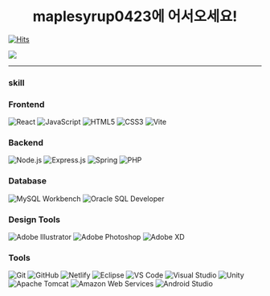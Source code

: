 <h1 align="center">maplesyrup0423에 어서오세요!</h1>

[![Hits](https://hits.seeyoufarm.com/api/count/incr/badge.svg?url=https%3A%2F%2Fgithub.com%2Fmaplesyrup0423&count_bg=%23000000&title_bg=%23000000&icon=github.svg&icon_color=%23FFFFFF&title=GitHub&edge_flat=false)](https://hits.seeyoufarm.com)

<img src="https://github-readme-stats.vercel.app/api?username=maplesyrup0423&show_icons=true&theme=github_dark&count_private=true&hide=stars,issues,contribs">

<!--
**일반 언어 사용량 통계**  

[![Top Langs](https://github-readme-stats.vercel.app/api/top-langs/?username=maplesyrup0423&layout=compact)](https://github.com/anuraghazra/github-readme-stats)

**C# 제외 언어 사용량 통계**  

[![Top Langs](https://github-readme-stats.vercel.app/api/top-langs/?username=maplesyrup0423&hide=c%23&layout=compact)](https://github.com/anuraghazra/github-readme-stats)


**WakaTime 주간 통계** 

[![Harlok's WakaTime stats](https://github-readme-stats.vercel.app/api/wakatime?username=maplesyrup0423)](https://github.com/anuraghazra/github-readme-stats)
-->
<hr/>
<h3>skill</h3>
<p align="center">
  <h3>Frontend</h3>
  <p>
    <img src="https://img.shields.io/badge/React-61DAFB?style=for-the-badge&logo=React&logoColor=white" alt="React" />
    <img src="https://img.shields.io/badge/JavaScript-F7DF1E?style=for-the-badge&logo=JavaScript&logoColor=black" alt="JavaScript" />
    <img src="https://img.shields.io/badge/HTML-E34F26?style=for-the-badge&logo=HTML5&logoColor=white" alt="HTML5" />
    <img src="https://img.shields.io/badge/CSS-1572B6?style=for-the-badge&logo=CSS3&logoColor=white" alt="CSS3" />
    <img src="https://img.shields.io/badge/Vite-646CFF?style=for-the-badge&logo=Vite&logoColor=white" alt="Vite" />
  </p>

  <h3>Backend</h3>
  <p>
    <img src="https://img.shields.io/badge/node.js-339933?style=for-the-badge&logo=Node.js&logoColor=white" alt="Node.js" />
    <img src="https://img.shields.io/badge/Express.js-000000?style=for-the-badge&logo=Express&logoColor=white" alt="Express.js" />
    <img src="https://img.shields.io/badge/Spring-6DB33F?style=for-the-badge&logo=Spring&logoColor=white" alt="Spring" />
    <img src="https://img.shields.io/badge/PHP-777BB4?style=for-the-badge&logo=PHP&logoColor=white" alt="PHP" />
  </p>

  <h3>Database</h3>
  <p>
    <img src="https://img.shields.io/badge/MySQL-4479A1?style=for-the-badge&logo=MySQL&logoColor=white" alt="MySQL Workbench" />
    <img src="https://img.shields.io/badge/Oracle-F80000?style=for-the-badge&logo=Oracle&logoColor=white" alt="Oracle SQL Developer" />
  </p>

  <h3>Design Tools</h3>
  <p>
    <img src="https://img.shields.io/badge/Adobe%20Illustrator-FF9A00?style=for-the-badge&logo=Adobe%20Illustrator&logoColor=white" alt="Adobe Illustrator" />
    <img src="https://img.shields.io/badge/Adobe%20Photoshop-31A8FF?style=for-the-badge&logo=Adobe%20Photoshop&logoColor=white" alt="Adobe Photoshop" />
    <img src="https://img.shields.io/badge/Adobe%20XD-FF61F6?style=for-the-badge&logo=Adobe%20XD&logoColor=white" alt="Adobe XD" />
  </p>

  <h3>Tools</h3>
  <p>
    <img src="https://img.shields.io/badge/Git-F05032?style=for-the-badge&logo=Git&logoColor=white" alt="Git" />
    <img src="https://img.shields.io/badge/GitHub-181717?style=for-the-badge&logo=GitHub&logoColor=white" alt="GitHub" />
    <img src="https://img.shields.io/badge/Netlify-00C7B7?style=for-the-badge&logo=Netlify&logoColor=white" alt="Netlify" />
    <img src="https://img.shields.io/badge/Eclipse-2C2255?style=for-the-badge&logo=Eclipse&logoColor=white" alt="Eclipse" />
    <img src="https://img.shields.io/badge/Visual%20Studio%20Code-007ACC?style=for-the-badge&logo=Visual%20Studio%20Code&logoColor=white" alt="VS Code" />
    <img src="https://img.shields.io/badge/Visual%20Studio-5C2D91?style=for-the-badge&logo=Visual%20Studio&logoColor=white" alt="Visual Studio" />
    <img src="https://img.shields.io/badge/Unity-100000?style=for-the-badge&logo=Unity&logoColor=white" alt="Unity" />
    <img src="https://img.shields.io/badge/Apache%20Tomcat-F8DC75?style=for-the-badge&logo=Apache%20Tomcat&logoColor=black" alt="Apache Tomcat" />
    <img src="https://img.shields.io/badge/Amazon%20Web%20Services-232F3E?style=for-the-badge&logo=Amazon%20AWS&logoColor=white" alt="Amazon Web Services" />
    <img src="https://img.shields.io/badge/Android%20Studio-3DDC84?style=for-the-badge&logo=Android%20Studio&logoColor=white" alt="Android Studio" />
  </p>
</p>
